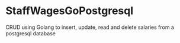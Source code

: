 # StaffWagesGoPostgresql
CRUD using Golang to insert, update, read and delete salaries from a postgresql database

